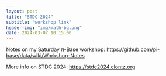 ```yaml
---
layout: post
title: "STDC 2024"
subtitle: "workshop link"
header-img: "img/math-bg.png"
date: 2024-03-07 10:15:00
---
```


Notes on my Saturday $\pi$-Base workshop:
<https://github.com/pi-base/data/wiki/Workshop-Notes>

More info on STDC 2024: <https://stdc2024.clontz.org>
